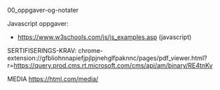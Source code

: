00_oppgaver-og-notater

Javascript oppgaver:

* https://www.w3schools.com/js/js_examples.asp (javascript)


SERTIFISERINGS-KRAV:
chrome-extension://gfbliohnnapiefjpjlpjnehglfpaknnc/pages/pdf_viewer.html?r=https://query.prod.cms.rt.microsoft.com/cms/api/am/binary/RE4tnKv


MEDIA
https://html.com/media/